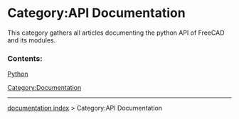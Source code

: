 # Category:API Documentation
This category gathers all articles documenting the python API of FreeCAD and its modules.

### Contents:

[Python](Python.md)

[Category:Documentation](Category:Documentation.md)

---
[documentation index](../README.md) > Category:API Documentation
